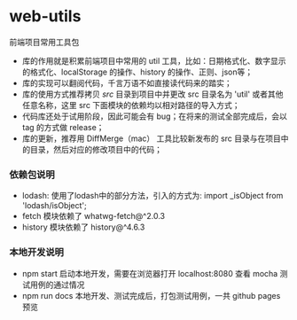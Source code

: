 # web-utils
前端项目常用工具包

  * 库的作用就是积累前端项目中常用的 util 工具，比如：日期格式化、数字显示的格式化、localStorage 的操作、history 的操作、正则、json等；
  * 库的实现可以翻阅代码，千言万语不如直接读代码来的踏实；
  * 库的使用方式推荐拷贝 *src* 目录到项目中并更改 src 目录名为 'util' 或者其他任意名称，这里 src 下面模块的依赖均以相对路径的导入方式；
  * 代码库还处于试用阶段，因此可能会有 bug；在将来的测试全部完成后，会以 tag 的方式做 release；
  * 库的更新，推荐用 DiffMerge（mac） 工具比较新发布的 src 目录与在项目中的目录，然后对应的修改项目中的代码；


### 依赖包说明

  * lodash: 使用了lodash中的部分方法，引入的方式为: import _isObject from 'lodash/isObject';
  * fetch 模块依赖了 whatwg-fetch@^2.0.3
  * history 模块依赖了 history@^4.6.3

### 本地开发说明

  * npm start 启动本地开发，需要在浏览器打开 localhost:8080 查看 mocha 测试用例的通过情况
  * npm run docs 本地开发、测试完成后，打包测试用例，一共 github pages 预览
